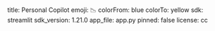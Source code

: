 title: Personal Copilot
emoji: 📉
colorFrom: blue
colorTo: yellow
sdk: streamlit
sdk_version: 1.21.0
app_file: app.py
pinned: false
license: cc
